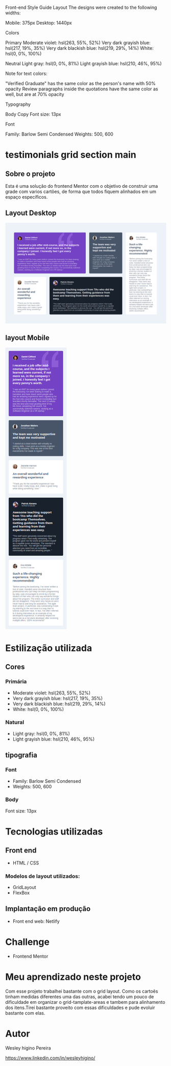 Front-end Style Guide
Layout
The designs were created to the following widths:

Mobile: 375px
Desktop: 1440px

Colors

Primary
Moderate violet: hsl(263, 55%, 52%) Very dark grayish blue: hsl(217, 19%, 35%) Very dark blackish blue: hsl(219, 29%, 14%) White: hsl(0, 0%, 100%)

Neutral
Light gray: hsl(0, 0%, 81%) Light grayish blue: hsl(210, 46%, 95%)

Note for text colors:

"Verified Graduate" has the same color as the person's name with 50% opacity
Review paragraphs inside the quotations have the same color as well, but are at 70% opacity

Typography

Body Copy
Font size: 13px

Font

Family: Barlow Semi Condensed
Weights: 500, 600




# testimonials grid section main


## Sobre o projeto

Esta é uma solução do frontend Mentor com o objetivo de construir uma grade com varios cartões, de forma que todos fiquem alinhados em um espaço específicos.

## Layout Desktop

![Getting Started](./image/griddesktop.png)

## layout Mobile

![Getting Started](./image/gridmobile.png)

# Estilização utilizada

## Cores

### Primária

- Moderate violet: hsl(263, 55%, 52%) 
- Very dark grayish blue: hsl(217, 19%, 35%) 
- Very dark blackish blue: hsl(219, 29%, 14%) 
- White: hsl(0, 0%, 100%)

### Natural

- Light gray: hsl(0, 0%, 81%) 
- Light grayish blue: hsl(210, 46%, 95%)

## tipografia

### Font

- Family: Barlow Semi Condensed
- Weights: 500, 600

### Body

Font size: 13px

# Tecnologias utilizadas

## Front end

- HTML / CSS 

### Modelos de layout utilizados:

- GridLayout
- FlexBox

## Implantação em produção

- Front end web: Netlify
  
  
# Challenge

- Frontend Mentor
  
  
# Meu aprendizado neste projeto
  
  Com esse projeto trabalhei bastante com o grid layout. Como os cartoẽs tinham medidas diferentes uma das outras, acabei tendo um pouco de dificuldade em organizar o grid-tamplate-areas e tambem para alinhamento dos itens.Tirei bastante proveito com essas dificuldades e pude evoluir bastante com elas.
  
# Autor

Wesley higino Pereira

https://www.linkedin.com/in/wesleyhigino/
